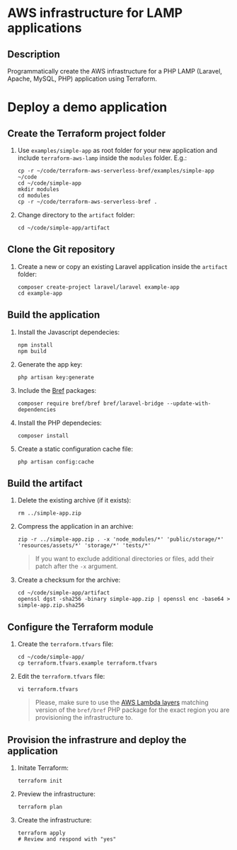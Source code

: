 # AWS infrastructure for LAMP applications
## Description
Programmatically create the AWS infrastructure for a PHP LAMP (Laravel, Apache, MySQL, PHP) application using Terraform.

# Deploy a demo application
## Create the Terraform project folder
1. Use `examples/simple-app` as root folder for your new application and include `terraform-aws-lamp` inside the `modules` folder. E.g.:
    ```
    cp -r ~/code/terraform-aws-serverless-bref/examples/simple-app ~/code
    cd ~/code/simple-app
    mkdir modules
    cd modules
    cp -r ~/code/terraform-aws-serverless-bref .
    ```
2. Change directory to the `artifact` folder:
    ```
    cd ~/code/simple-app/artifact
    ```

## Clone the Git repository
1. Create a new or copy an existing Laravel application inside the `artifact` folder:
    ```
    composer create-project laravel/laravel example-app
    cd example-app
    ```
## Build the application
1. Install the Javascript dependecies:
    ```
    npm install
    npm build
    ```

1. Generate the app key:
    ```
    php artisan key:generate
    ```

1. Include the [Bref](https://bref.sh/docs/frameworks/laravel.html) packages:
    ```
    composer require bref/bref bref/laravel-bridge --update-with-dependencies
    ```

1. Install the PHP dependecies:
    ```
    composer install
    ```

1. Create a static configuration cache file:
    ```
    php artisan config:cache
    ```

## Build the artifact
1. Delete the existing archive (if it exists):
    ```
    rm ../simple-app.zip
    ```

1. Compress the application in an archive:
    ```
    zip -r ../simple-app.zip . -x 'node_modules/*' 'public/storage/*' 'resources/assets/*' 'storage/*' 'tests/*'
    ```
    > If you want to exclude additional directories or files, add their patch after the `-x` argument.

1. Create a checksum for the archive:
    ```
    cd ~/code/simple-app/artifact
    openssl dgst -sha256 -binary simple-app.zip | openssl enc -base64 > simple-app.zip.sha256
    ```

## Configure the Terraform module
1. Create the `terraform.tfvars` file:
    ```
    cd ~/code/simple-app/
    cp terraform.tfvars.example terraform.tfvars
    ```

1. Edit the `terraform.tfvars` file:
    ```
    vi terraform.tfvars
    ```

    > Please, make sure to use the [AWS Lambda layers](https://runtimes.bref.sh/) matching version of the `bref/bref` PHP package for the exact region you are provisioning the infrastructure to.

## Provision the infrastrure and deploy the application
1. Initate Terraform:
    ```
    terraform init
    ```

1. Preview the infrastructure:
    ```
    terraform plan
    ```

1. Create the infrastructure:
    ```
    terraform apply
    # Review and respond with "yes"
    ```